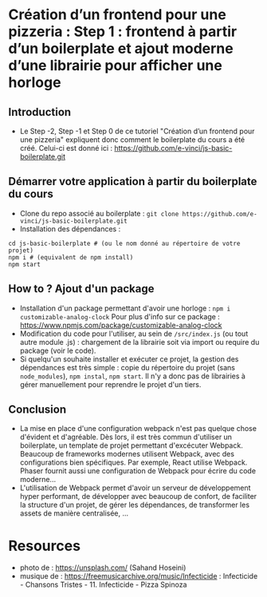 # Création d’un frontend pour une pizzeria : Step 1 : frontend à partir d’un boilerplate et ajout moderne d’une librairie pour afficher une horloge

## Introduction
- Le Step -2, Step -1 et Step 0 de ce tutoriel "Création d’un frontend pour une pizzeria" expliquent donc comment le boilerplate du cours a été créé. Celui-ci est donné ici : https://github.com/e-vinci/js-basic-boilerplate.git

## Démarrer votre application à partir du boilerplate du cours
- Clone du repo associé au boilerplate : `git clone https://github.com/e-vinci/js-basic-boilerplate.git`
- Installation des dépendances : 
```shell
cd js-basic-boilerplate # (ou le nom donné au répertoire de votre projet)
npm i # (equivalent de npm install)
npm start
```
## How to ? Ajout d'un package
- Installation d'un package permettant d'avoir une horloge : `npm i customizable-analog-clock`
Pour plus d'info sur ce package : https://www.npmjs.com/package/customizable-analog-clock
- Modification du code pour l'utiliser, au sein de `/src/index.js` (ou tout autre module .js) : chargement de la librairie soit via import ou require du package (voir le code).
- Si quelqu'un souhaite installer et exécuter ce projet, la gestion des dépendances est très simple : copie du répertoire du projet (sans `node_modules`), `npm instal`, `npm start`. Il n'y a donc pas de librairies à gérer manuellement pour reprendre le projet d'un tiers.
## Conclusion
- La mise en place d'une configuration webpack n'est pas quelque chose d'évident et d'agréable. Dès lors, il est très commun d'utiliser un boilerplate, un template de projet permettant d'excécuter Webpack. Beaucoup de frameworks modernes utilisent Webpack, avec des configurations bien spécifiques. Par exemple, React utilise Webpack. Phaser fournit aussi une configuration de Webpack pour écrire du code moderne...
- L'utilisation de Webpack permet d'avoir un serveur de développement hyper performant, de développer avec beaucoup de confort, de faciliter la structure d'un projet, de gérer les dépendances, de transformer les assets de manière centralisée, ...

# Resources
- photo de : https://unsplash.com/ (Sahand Hoseini)
- musique de : https://freemusicarchive.org/music/Infecticide : Infecticide - Chansons Tristes - 11. Infecticide - Pizza Spinoza